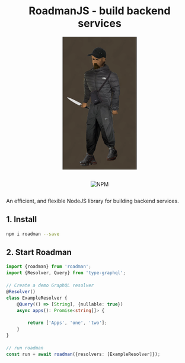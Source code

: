 
<p align="center">
  <h1 align="center"> RoadmanJS - build backend services</h1>
</p>


<div align="center">

<img width="200px" src="./docs/roadman.png"></img>

<div style="display: flex;justify-content:center;">

<img alt="NPM" src="https://img.shields.io/npm/dt/roadman.svg"></img>
 

</div>

</div>


An efficient, and flexible NodeJS library for building backend services.


## 1. Install
```bash
npm i roadman --save
```

## 2. Start Roadman
```ts
import {roadman} from 'roadman';
import {Resolver, Query} from 'type-graphql';

// Create a demo GraphQL resolver
@Resolver()
class ExampleResolver {
    @Query(() => [String], {nullable: true})
    async apps(): Promise<string[]> {

        return ['Apps', 'one', 'two'];
    }
}

// run roadman
const run = await roadman({resolvers: [ExampleResolver]});

```
